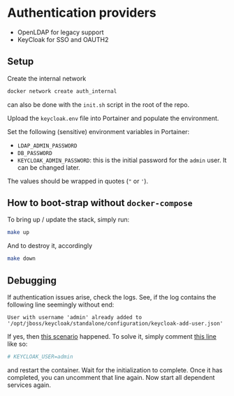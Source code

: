 # Authentication providers
- OpenLDAP for legacy support
- KeyCloak for SSO and OAUTH2

## Setup
Create the internal network
```bash
docker network create auth_internal
```
can also be done with the `init.sh` script in the root of the repo.

Upload the `keycloak.env` file into Portainer and populate the environment.

Set the following (sensitive) environment variables in Portainer:
- `LDAP_ADMIN_PASSWORD`
- `DB_PASSWORD`
- `KEYCLOAK_ADMIN_PASSWORD`: this is the initial password for the `admin` user. It can be changed later.

The values should be wrapped in quotes (`"` or `'`).

## How to boot-strap without `docker-compose`
To bring up / update the stack, simply run:

```bash
make up
```

And to destroy it, accordingly
```bash
make down
```


## Debugging
If authentication issues arise, check the logs.
See, if the log contains the following line seemingly without end:
```
User with username 'admin' already added to '/opt/jboss/keycloak/standalone/configuration/keycloak-add-user.json'
```

If yes, then [this scenario](https://stackoverflow.com/a/60067870/3702319) happened.
To solve it, simply comment [this line](https://github.com/patzm/dockerfiles/blob/22f5841eecfc6365f4abc7ca28b531e927f75a34/auth/keycloak.env#L7) like so:
```INI
# KEYCLOAK_USER=admin
```
and restart the container.
Wait for the initialization to complete.
Once it has completed, you can uncomment that line again.
Now start all dependent services again.
